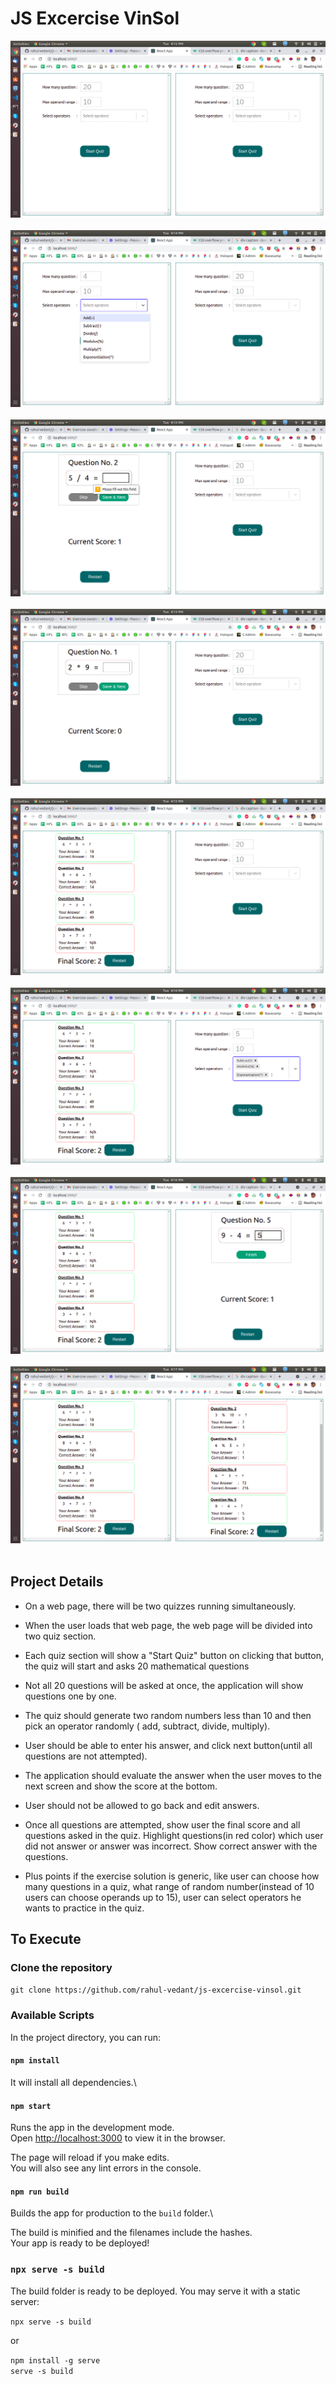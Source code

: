 # JS Excercise VinSol

<img src="./screenshots/1.png"><br/><br/>
<img src="./screenshots/2.png"><br/><br/>
<img src="./screenshots/3.png"><br/><br/>
<img src="./screenshots/4.png"><br/><br/>
<img src="./screenshots/5.png"><br/><br/>
<img src="./screenshots/6.png"><br/><br/>
<img src="./screenshots/7.png"><br/><br/>
<img src="./screenshots/8.png"><br/><br/>

## Project Details


- On a web page, there will be two quizzes running simultaneously.

- When the user loads that web page, the web page will be divided into two quiz section.

- Each quiz section will show a "Start Quiz" button on clicking that button, the quiz will start and asks 20 mathematical questions

- Not all 20 questions will be asked at once, the application will show questions one by one.

- The quiz should generate two random numbers less than 10 and then pick an operator randomly ( add, subtract, divide, multiply).

- User should be able to enter his answer, and click next button(until all questions are not attempted).

- The application should evaluate the answer when the user moves to the next screen and show the score at the bottom.

- User should not be allowed to go back and edit answers.

- Once all questions are attempted, show user the final score and all questions asked in the quiz. Highlight questions(in red color) which user did not answer or answer was incorrect. Show correct answer with the questions.

- Plus points if the exercise solution is generic, like user can choose how many questions in a quiz, what range of random number(instead of 10 users can choose operands up to 15), user can select operators he wants to practice in the quiz.


## To Execute

### Clone the repository

``git clone https://github.com/rahul-vedant/js-excercise-vinsol.git``

### Available Scripts

In the project directory, you can run:
#### `npm install`

It will install all dependencies.\

#### `npm start`

Runs the app in the development mode.\
Open [http://localhost:3000](http://localhost:3000) to view it in the browser.

The page will reload if you make edits.\
You will also see any lint errors in the console.

#### `npm run build`

Builds the app for production to the `build` folder.\

The build is minified and the filenames include the hashes.\
Your app is ready to be deployed!

### `npx serve -s build`
The build folder is ready to be deployed.
You may serve it with a static server:

``npx serve -s build``

  or

``npm install -g serve``\
``serve -s build``


  
